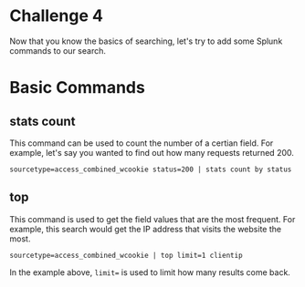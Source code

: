 # Challenge 4
Now that you know the basics of searching, let's try to add some Splunk commands to our search.

# Basic Commands

## stats count
This command can be used to count the number of a certian field. For example, let's say you wanted to find out how many requests returned 200.
```
sourcetype=access_combined_wcookie status=200 | stats count by status
```

## top
This command is used to get the field values that are the most frequent. For example, this search would get the IP address that visits the website the most.
```
sourcetype=access_combined_wcookie | top limit=1 clientip
```
In the example above, `limit=` is used to limit how many results come back.